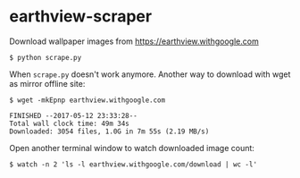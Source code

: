 # earthview-scraper
Download wallpaper images from https://earthview.withgoogle.com

```
$ python scrape.py
```

When `scrape.py` doesn't work anymore.
Another way to download with wget as mirror offline site:
```
$ wget -mkEpnp earthview.withgoogle.com

FINISHED --2017-05-12 23:33:28--
Total wall clock time: 49m 34s
Downloaded: 3054 files, 1.0G in 7m 55s (2.19 MB/s)
```

Open another terminal window to watch downloaded image count:
```
$ watch -n 2 'ls -l earthview.withgoogle.com/download | wc -l'
```
